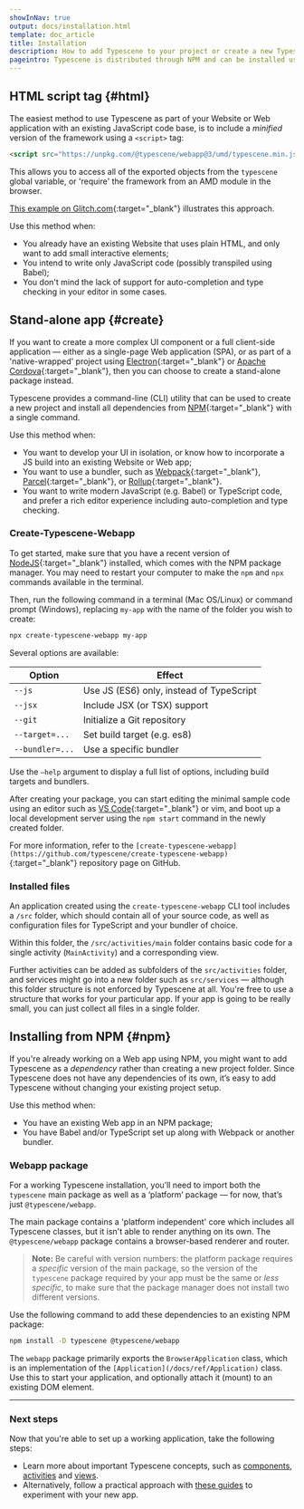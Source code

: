 ```yaml
---
showInNav: true
output: docs/installation.html
template: doc_article
title: Installation
description: How to add Typescene to your project or create a new Typescene project
pageintro: Typescene is distributed through NPM and can be installed using a single command, or added to an existing Web application.
---
```


## HTML script tag {#html}

The easiest method to use Typescene as part of your Website or Web application with an existing JavaScript code base, is to include a _minified_ version of the framework using a `<script>` tag:

```html
<script src="https://unpkg.com/@typescene/webapp@3/umd/typescene.min.js"></script>
```

This allows you to access all of the exported objects from the `typescene` global variable, or 'require' the framework from an AMD module in the browser.

[This example on Glitch.com](https://glitch.com/edit/#!/typescene-umd-jsx-simple){:target="\_blank"} illustrates this approach.

Use this method when:

- You already have an existing Website that uses plain HTML, and only want to add small interactive elements;
- You intend to write only JavaScript code (possibly transpiled using Babel);
- You don't mind the lack of support for auto-completion and type checking in your editor in some cases.

## Stand-alone app {#create}

If you want to create a more complex UI component or a full client-side application — either as a single-page Web application (SPA), or as part of a 'native-wrapped' project using [Electron](https://electronjs.org/){:target="\_blank"} or [Apache Cordova](https://cordova.apache.org/){:target="\_blank”}, then you can choose to create a stand-alone package instead.

Typescene provides a command-line (CLI) utility that can be used to create a new project and install all dependencies from [NPM](https://www.npmjs.com/){:target="\_blank"} with a single command.

Use this method when:

- You want to develop your UI in isolation, or know how to incorporate a JS build into an existing Website or Web app;
- You want to use a bundler, such as [Webpack](https://webpack.js.org/){:target="\_blank"}, [Parcel](https://parceljs.org/){:target="\_blank"}, or [Rollup](https://rollupjs.org){:target="\_blank"}.
- You want to write modern JavaScript (e.g. Babel) or TypeScript code, and prefer a rich editor experience including auto-completion and type checking.

### Create-Typescene-Webapp

To get started, make sure that you have a recent version of [NodeJS](https://nodejs.org){:target="\_blank"} installed, which comes with the NPM package manager. You may need to restart your computer to make the `npm` and `npx` commands available in the terminal.

Then, run the following command in a terminal (Mac OS/Linux) or command prompt (Windows), replacing `my-app` with the name of the folder you wish to create:

```Bash
npx create-typescene-webapp my-app
```

Several options are available:

| Option          | Effect                                   |
| --------------- | ---------------------------------------- |
| `--js`          | Use JS (ES6) only, instead of TypeScript |
| `--jsx`         | Include JSX (or TSX) support             |
| `--git`         | Initialize a Git repository              |
| `--target=...`  | Set build target (e.g. es8)              |
| `--bundler=...` | Use a specific bundler                   |

Use the `—help` argument to display a full list of options, including build targets and bundlers.

After creating your package, you can start editing the minimal sample code using an editor such as [VS Code](https://code.visualstudio.com/){:target="\_blank"} or vim, and boot up a local development server using the `npm start` command in the newly created folder.

For more information, refer to the `[create-typescene-webapp](https://github.com/typescene/create-typescene-webapp)`{:target="\_blank"} repository page on GitHub.

### Installed files

An application created using the `create-typescene-webapp` CLI tool includes a `/src` folder, which should contain all of your source code, as well as configuration files for TypeScript and your bundler of choice.

Within this folder, the `/src/activities/main` folder contains basic code for a single activity (`MainActivity`) and a corresponding view.

Further activities can be added as subfolders of the `src/activities` folder, and services might go into a new folder such as `src/services` — although this folder structure is not enforced by Typescene at all. You're free to use a structure that works for your particular app. If your app is going to be really small, you can just collect all files in a single folder.

## Installing from NPM {#npm}

If you're already working on a Web app using NPM, you might want to add Typescene as a _dependency_ rather than creating a new project folder. Since Typescene does not have any dependencies of its own, it’s easy to add Typescene without changing your existing project setup.

Use this method when:

- You have an existing Web app in an NPM package;
- You have Babel and/or TypeScript set up along with Webpack or another bundler.

### Webapp package

For a working Typescene installation, you’ll need to import both the `typescene` main package as well as a ‘platform’ package — for now, that’s just `@typescene/webapp`.

The main package contains a 'platform independent' core which includes all Typescene classes, but it isn't able to render anything on its own. The `@typescene/webapp` package contains a browser-based renderer and router.

> **Note:** Be careful with version numbers: the platform package requires a _specific_ version of the main package, so the version of the `typescene` package required by your app must be the same or _less specific_, to make sure that the package manager does not install two different versions.

Use the following command to add these dependencies to an existing NPM package:

```bash
npm install -D typescene @typescene/webapp
```

The `webapp` package primarily exports the `BrowserApplication` class, which is an implementation of the `[Application](/docs/ref/Application)` class. Use this to start your application, and optionally attach it (mount) to an existing DOM element.

---

### Next steps

Now that you're able to set up a working application, take the following steps:

- Learn more about important Typescene concepts, such as [components](/docs/concepts/components), [activities](/docs/concepts/activities) and [views](/docs/concepts/views).
- Alternatively, follow a practical approach with [these guides](/docs/guides/ui) to experiment with your new app.

